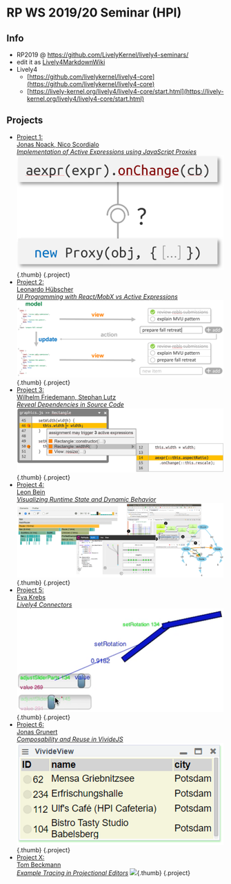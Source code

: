 # RP WS 2019/20 Seminar (HPI)

<style data-src="../seminars.css"></style>

<lively-import src="../_navigation.html"></lively-import>

## Info

- RP2019 @ https://github.com/LivelyKernel/lively4-seminars/ 
- edit it as [Lively4MarkdownWiki](https://lively-kernel.org/lively4/lively4-core/start.html?load=https://lively-kernel.org/lively4/lively4-seminars/RP2019/)
- Lively4
  - [https://github.com/livelykernel/lively4-core](https://github.com/livelykernel/lively4-core)
  - [https://lively-kernel.org/lively4/lively4-core/start.html](https://lively-kernel.org/lively4/lively4-core/start.html)

## Projects

- [Project 1: <br> Jonas Noack, Nico Scordialo <br>*Implementation of Active Expressions using JavaScript Proxies*](p1-proxies/index.md) ![](p1-proxies/screenshot.png){.thumb} {.project}
- [Project 2: <br> Leonardo Hübscher <br>*UI Programming with React/MobX vs Active Expressions*](p2-jsx/index.md) ![](p2-jsx/screenshot.png){.thumb} {.project}
- [Project 3: <br> Wilhelm Friedemann, Stephan Lutz <br>*Reveal Dependencies in Source Code*](p3-static-analysis/index.md) ![](p3-static-analysis/screenshot.png){.thumb} {.project}
- [Project 4: <br> Leon Bein <br>*Visualizing Runtime State and Dynamic Behavior*](p4-visualizing-behavior/index.md) ![](p4-visualizing-behavior/screenshot.png){.thumb} {.project}
- [Project 5: <br> Eva Krebs <br>*Lively4 Connectors*](p5-connectors/index.md) ![](p5-connectors/screenshot.png){.thumb} {.project}
- [Project 6: <br> Jonas Grunert <br>*Composability and Reuse in VivideJS*](p6-vividejs/index.md) ![](p6-vividejs/screenshot.png){.thumb} {.project}
- [Project X: <br> Tom Beckmann <br>*Example Tracing in Projectional Editors*](px-projectional-editor/index.md) ![](px-projectional-editor/screenshot.png){.thumb} {.project}


<lively-import src="../_logo.html"></lively-import>
<lively-import src="../_footer.html"></lively-import>